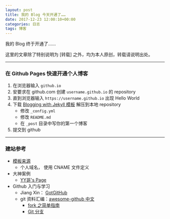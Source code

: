 ```yaml
---
layout: post
title: 我的 Blog 今天开通了……
date: 2017-12-23 12:00:10+00:00
categories: 日志
tags: 博客
---
```


我的 Blog 终于开通了……

这里的文章除了特别说明为 [转载] 之外，均为本人原创，转载请说明出处。

---

### 在 Github Pages 快速开通个人博客

1. 在浏览器输入 `github.io`
2. 安要求在 github.com 创建 `username.github.io` 的 repository
3. 直到浏览器输入 `https://username.github.io` 出现 Hello World
4. 下载 [Blogging with Jekyll 模板](/assets/2017-start-blog/pmlpml.github.io-master.zip) 解压到本地 repository
    - 修改 `_config.yml`
    - 修改 `README.md`
    - 在 `_post` 目录中写你的第一个博客
5. 提交到 github

---

### 建站参考

* [模板来源](https://github.com/Yonsm/NET)
    - 个人域名， 使用 CNAME 文件定义
* 大神案例
    - [YY哥's Page](https://github.com/hustcat/hustcat.github.io)
* Github 入门与学习
    - Jiang Xin： [GotGitHub](http://www.worldhello.net/gotgithub/)
    - git 资料汇编：[awesome-github 中文](https://github.com/AntBranch/awesome-github)
        + [fork 之简单指南](https://linux.cn/article-4292-1.html)
        + [Git 分支](http://www.open-open.com/lib/view/open1328069889514.html)




